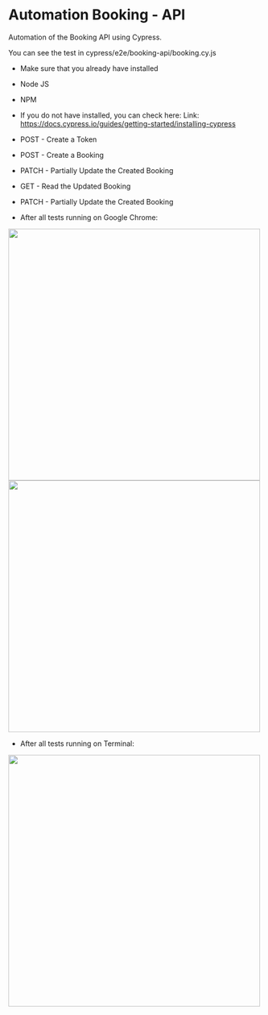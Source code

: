 # Automation Booking - API
Automation of the Booking API using Cypress.

You can see the test in cypress/e2e/booking-api/booking.cy.js

- Make sure that you already have installed
- Node JS
- NPM

- If you do not have installed, you can check here:
Link: https://docs.cypress.io/guides/getting-started/installing-cypress

- POST - Create a Token
- POST - Create a Booking
- PATCH  - Partially Update the Created Booking
- GET  - Read the Updated Booking
- PATCH  - Partially Update the Created Booking

- After all tests running on Google Chrome:
<img src="https://github.com/alessandrocode09/test-korber/automation-test-part3/blob/master/images/photo01.PNG" width="500"/>
<img src="https://github.com/alessandrocode09/test-korber/automation-test-part3/blob/master/images/photo02.PNG" width="500"/>

- After all tests running on Terminal:
<img src="https://github.com/alessandrocode09/test-korber/automation-test-part3/blob/master/images/photo03.PNG" width="500"/>
